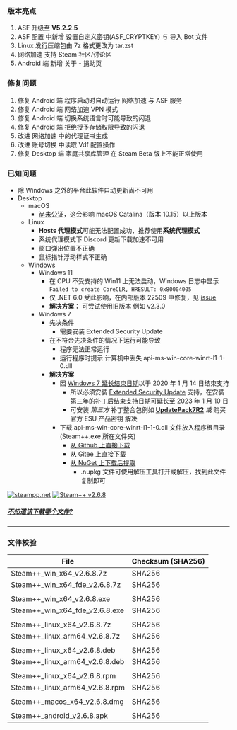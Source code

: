 ### 版本亮点
1. ASF 升级至 **V5.2.2.5**
2. ASF 配置 中新增 设置自定义密钥(ASF_CRYPTKEY) 与 导入 Bot 文件
3. Linux 发行压缩包由 7z 格式更改为 tar.zst
4. 网络加速 支持 Steam 社区/讨论区
5. Android 端 新增 关于 - 捐助页

### 修复问题
1. 修复 Android 端 程序启动时自动运行 网络加速 与 ASF 服务
2. 修复 Android 端 网络加速 VPN 模式
3. 修复 Android 端 切换系统语言时可能导致的闪退
4. 修复 Android 端 拒绝授予存储权限导致的闪退
5. 改进 网络加速 中的代理证书生成
6. 改进 账号切换 中读取 Vdf 配置操作
7. 修复 Desktop 端 家庭共享库管理 在 Steam Beta 版上不能正常使用

### 已知问题
- 除 Windows 之外的平台此软件自动更新尚不可用
- Desktop 
	- macOS
		- [尚未公证](https://support.apple.com/zh-cn/guide/mac-help/mh40616/10.15/mac/10.15)，这会影响 macOS Catalina（版本 10.15）以上版本
	- Linux
		- **Hosts 代理模式**可能无法配置成功，推荐使用**系统代理模式**
		- 系统代理模式下 Discord 更新下载加速不可用
		- 窗口弹出位置不正确
		- 鼠标指针浮动样式不正确
	- Windows
		- Windows 11 
			- 在 CPU 不受支持的 Win11 上无法启动，Windows 日志中显示 ```Failed to create CoreCLR, HRESULT: 0x80004005```
			- 仅 .NET 6.0 受此影响，在内部版本 22509 中修复，见 [issue](https://github.com/dotnet/core/issues/6733)
			- **解决方案：** 可尝试使用旧版本 例如 v2.3.0
		- Windows 7
			- 先决条件
				- 需要安装 Extended Security Update
			- 在不符合先决条件的情况下运行可能导致
				- 程序无法正常运行
				- 运行程序时提示 计算机中丢失 api-ms-win-core-winrt-l1-1-0.dll
			- **解决方案**
				- 因 [Windows 7 延长结束日期](https://support.microsoft.com/zh-cn/windows/windows-7-%E6%94%AF%E6%8C%81%E4%BA%8E-2020-%E5%B9%B4-1-%E6%9C%88-14-%E6%97%A5%E7%BB%88%E6%AD%A2-b75d4580-2cc7-895a-2c9c-1466d9a53962)以于 2020 年 1 月 14 日结束支持
					- 所以必须安装 [Extended Security Update](https://docs.microsoft.com/zh-cn/troubleshoot/windows-client/windows-7-eos-faq/windows-7-extended-security-updates-faq) 支持，在安装第三年的补丁后[结束支持日期](https://docs.microsoft.com/zh-cn/lifecycle/products/windows-7)可延长至 2023 年 1 月 10 日
					- 可安装 *第三方* 补丁整合包例如 **[UpdatePack7R2](https://cn.bing.com/search?q=UpdatePack7R2)** *或* 购买官方 ESU 产品密钥 解决
				- 下载 api-ms-win-core-winrt-l1-1-0.dll 文件放入程序根目录(Steam++.exe 所在文件夹)
					- [从 Github 上直接下载](https://github.com/BeyondDimension/SteamTools/raw/develop/references/runtime.win7-x64.Microsoft.NETCore.Windows.ApiSets/api-ms-win-core-winrt-l1-1-0.dll)
					- [从 Gitee 上直接下载](https://gitee.com/rmbgame/SteamTools/raw/develop/references/runtime.win7-x64.Microsoft.NETCore.Windows.ApiSets/api-ms-win-core-winrt-l1-1-0.dll)
					- [从 NuGet 上下载后提取](https://www.nuget.org/api/v2/package/runtime.win7-x64.Microsoft.NETCore.Windows.ApiSets/1.0.1)
						- .nupkg 文件可使用解压工具打开或解压，找到此文件复制即可

[![steampp.net](https://img.shields.io/badge/WebSite-steampp.net-brightgreen.svg?style=flat-square&color=61dafb)](https://steampp.net)
[![Steam++ v2.6.8](https://img.shields.io/badge/Steam++-v2.6.8-brightgreen.svg?style=flat-square&color=512bd4)]()
  
  
##### [不知道该下载哪个文件?](./download-guide.md)
---

### 文件校验
|  File  | Checksum (SHA256)  |
|  ----  |  ----  |
| Steam++_win_x64_v2.6.8.7z  | SHA256 |
| Steam++_win_x64_fde_v2.6.8.7z  | SHA256 |
| | |
| Steam++_win_x64_v2.6.8.exe  | SHA256 |
| Steam++_win_x64_fde_v2.6.8.exe  | SHA256 |
| | |
| Steam++_linux_x64_v2.6.8.7z  | SHA256 |
| Steam++_linux_arm64_v2.6.8.7z  | SHA256 |
| | |
| Steam++_linux_x64_v2.6.8.deb  | SHA256 |
| Steam++_linux_arm64_v2.6.8.deb  | SHA256 |
| | |
| Steam++_linux_x64_v2.6.8.rpm  | SHA256 |
| Steam++_linux_arm64_v2.6.8.rpm  | SHA256 |
| | |
| Steam++_macos_x64_v2.6.8.dmg  | SHA256 |
| | |
| Steam++_android_v2.6.8.apk  | SHA256 |

